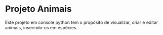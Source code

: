 # Projeto Animais

Este projeto em console python tem o propósito de visualizar, criar e editar animais, inserindo-os em espécies.